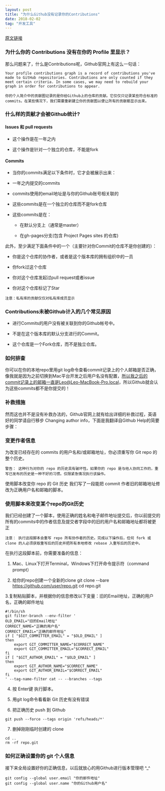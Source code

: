 ```yaml
---
layout: post
title: "为什么Github没有记录你的Contributions"
date: 2018-02-02   
tag: "开发工具" 
---
```


 [原文链接](https://segmentfault.com/a/1190000004318632)

### 为什么你的 Contributions 没有在你的 Profile 里显示？
那么问题来了，什么是Contributions呢，Github官网上有这么一句话：
```
Your profile contributions graph is a record of contributions you've made to GitHub repositories. Contributions are only counted if they meet certain criteria. In some cases, we may need to rebuild your graph in order for contributions to appear.

你的个人简介中的贡献图记录的是你给Github上的仓库的贡献。它仅仅只记录某些符合标准的commits。在某些情况下，我们需要重新建立你的贡献图以便让所有的贡献都显示出来。
```
### 什么样的贡献才会被Github统计?

#### Issues 和 pull requests

+ 这个操作是在一年之内

+ 这个操作是针对一个独立的仓库，不能是fork

#### Commits
+ 当你的commits满足以下条件时，它才会被展示出来：

+ 一年之内提交的commits

+ commits使用的email地址是与你的Github账号相关联的

+ 这些commits是在一个独立的仓库而不是fork仓库

+ 这些commits是在：

  + 在默认分支上（通常是master）

  + 在gh-pages分支(包含 Project Pages sites 的仓库)

此外，至少满足下面条件中的一个（主要针对你Commit的仓库不是你创建的）：

+ 你是这个仓库的协作者，或者是这个版本库的拥有组织中的一员

+ 你fork过这个仓库

+ 你对这个仓库发起过pull request或者issue

+ 你对这个仓库标记了Star
```
注意：私有库的贡献仅仅对私有库成员显示
```

### Contributions未被Github计入的几个常见原因

+ 进行Commits的用户没有被关联到你的Github帐号中。

+ 不是在这个版本库的默认分支进行的Commit。

+ 这个仓库是一个Fork仓库，而不是独立仓库。

### 如何排查

你可以在你的本地repo里用git log命令查看commit记录上的个人邮箱是否正确，像我就是因为之前切换到Mac平台开发之后用户名没有配置，所以我之后的commit记录上的邮箱一直是Leo@Leo-MacBook-Pro.local，所以Github就会认为这些commits都不是你提交的！

### 补救措施
然而这也并不是没有补救办法的，Github官网上就有给出详细的补救过程，英语好的同学请自行移步 Changing author info，下面是我翻译自Github Help的简要步骤：

### 变更作者信息
为改变已经存在的 commits 的用户名和/或邮箱地址，你必须重写你 Git repo 的整个历史。
```
警告： 这种行为对你的 repo 的历史具有破坏性。如果你的 repo 是与他人协同工作的，重写已发布的历史是一种不好的习惯。仅限紧急情况执行该操作。
```
使用脚本改变你 repo 的 Git 历史
我们写了一段能把 commit 作者旧的邮箱地址修改为正确用户名和邮箱的脚本。

### 使用脚本来改变某个repo的Git历史
我们已经创建了一个脚本，使用正确的姓名和电子邮件地址提交后，你以前提交的所有的commits中的作者信息及提交者字段中的旧的用户名和邮箱地址都将被更正
```
注意： 执行这段脚本会重写 repo 所有协作者的历史。完成以下操作后，任何 fork 或 clone 的人必须获取重写后的历史并把所有本地修改 rebase 入重写后的历史中。
```
在执行这段脚本前，你需要准备的信息：

1. Mac、Linux下打开Terminal，Windows下打开命令提示符（command prompt）

2. 给你的repo创建一个全新的clone
  git clone --bare https://github.com/user/repo.git
  cd repo.git

3.复制粘贴脚本，并根据你的信息修改以下变量：旧的Email地址，正确的用户名，正确的邮件地址
```
#!/bin/sh
git filter-branch --env-filter '
OLD_EMAIL="旧的Email地址"
CORRECT_NAME="正确的用户名"
CORRECT_EMAIL="正确的邮件地址"
if [ "$GIT_COMMITTER_EMAIL" = "$OLD_EMAIL" ]
then
    export GIT_COMMITTER_NAME="$CORRECT_NAME"
    export GIT_COMMITTER_EMAIL="$CORRECT_EMAIL"
fi
if [ "$GIT_AUTHOR_EMAIL" = "$OLD_EMAIL" ]
then
    export GIT_AUTHOR_NAME="$CORRECT_NAME"
    export GIT_AUTHOR_EMAIL="$CORRECT_EMAIL"
fi
' --tag-name-filter cat -- --branches --tags
```
4. 按 Enter键 执行脚本。

5. 用git log命令看看新 Git 历史有没有错误

6. 把正确历史 push 到 Github
```
git push --force --tags origin 'refs/heads/*'
```
7. 删掉刚刚临时创建的 clone
```
cd ..
rm -rf repo.git
```
### 如何正确设置你的 git 个人信息
接下来全局设置好你的正确信息，以后就放心的用Github进行版本管理吧 ^_^
```
git config --global user.email "你的邮件地址"
git config --global user.name "你的Github用户名"
```

